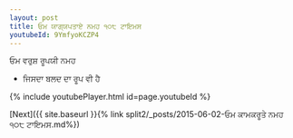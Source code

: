 ```yaml
---
layout: post
title: ਓਮ ਯਾਗ੍ਯਪਤਾਏ ਨਮਹ ੧੦੮ ਟਾਇਮਸ
youtubeId: 9YmfyoKCZP4
---
```

 
 
 ਓਮ ਵਰੁਸ਼ ਰੂਪਯੀ ਨਮਹ  
 
 -  ਜਿਸਦਾ ਬਲਦ ਦਾ ਰੂਪ ਵੀ ਹੈ 
 
  
 
  
 
 
 
 
 
 


{% include youtubePlayer.html id=page.youtubeId %}
 
[Next]({{ site.baseurl }}{% link  split2/_posts/2015-06-02-ਓਮ ਕਾਮਕਰੂਤੇ ਨਮਹ ੧੦੮ ਟਾਇਮਸ.md%})
 

